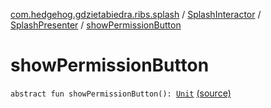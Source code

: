 [com.hedgehog.gdzietabiedra.ribs.splash](../../index.md) / [SplashInteractor](../index.md) / [SplashPresenter](index.md) / [showPermissionButton](./show-permission-button.md)

# showPermissionButton

`abstract fun showPermissionButton(): `[`Unit`](https://kotlinlang.org/api/latest/jvm/stdlib/kotlin/-unit/index.html) [(source)](https://github.com/asvid/GdzieTaBiedra/tree/master/app/src/main/java/com/hedgehog/gdzietabiedra/ribs/splash/SplashInteractor.kt#L81)